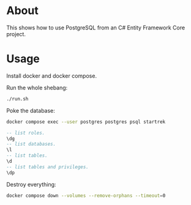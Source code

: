# About

This shows how to use PostgreSQL from an C# Entity Framework Core project.

# Usage

Install docker and docker compose.

Run the whole shebang:

```bash
./run.sh
```

Poke the database:

```bash
docker compose exec --user postgres postgres psql startrek
```
```sql
-- list roles.
\dg
-- list databases.
\l
-- list tables.
\d
-- list tables and privileges.
\dp
```

Destroy everything:

```bash
docker compose down --volumes --remove-orphans --timeout=0
```
